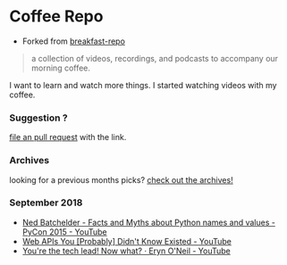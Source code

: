 # Coffee Repo #

* Forked from [breakfast-repo](https://github.com/ashleygwilliams/breakfast-repo)

> a collection of videos, recordings, and podcasts to accompany our morning coffee.

I want to learn and watch more things. I started watching videos with my coffee.

### Suggestion ?

[file an pull request](https://github.com/christopher-burke/coffee-repo/pulls) with the link.

### Archives

looking for a previous months picks? [check out the archives!](https://github.com/christopher-burke/coffee-repo/tree/coffee-repo/archives/)

### September 2018

* [Ned Batchelder - Facts and Myths about Python names and values - PyCon 2015 - YouTube](https://youtu.be/_AEJHKGk9ns)
* [Web APIs You &lbrack;Probably&rbrack; Didn't Know Existed - YouTube](https://youtu.be/EZpdEljk5dY)
* [You're the tech lead! Now what? · Eryn O'Neil - YouTube](https://youtu.be/eFK2aJdRucc)
